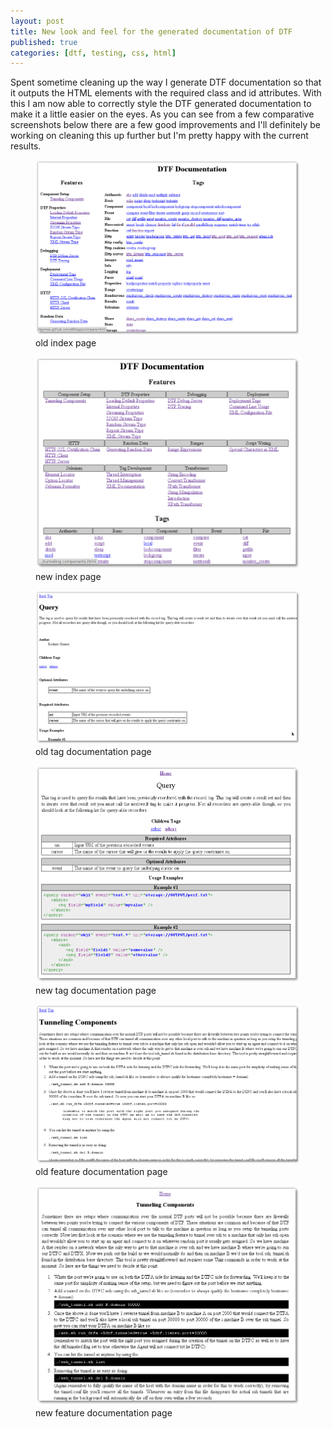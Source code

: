 ```yaml
---
layout: post
title: New look and feel for the generated documentation of DTF
published: true
categories: [dtf, testing, css, html]
---
```


Spent sometime cleaning up the way I generate DTF documentation so that it
outputs the HTML elements with the required class and id attributes. With this
I am now able to correctly style the DTF generated documentation to make it a
little easier on the eyes. As you can see from a few comparative screenshots
below there are a few good improvements and I'll definitely be working on
cleaning this up further but I'm pretty happy with the current results.

<figure>
    <img src="/images/2011/jan/old_dtf_index_doc.png"/>
    <figcaption>old index page</figcaption>
</figure>

<figure>
    <img src="/images/2011/jan/new_dtf_index_doc.png"/>
    <figcaption>new index page</figcaption>
</figure>

<figure>
    <img src="/images/2011/jan/old_dtf_tag_doc.png"/>
    <figcaption>old tag documentation page</figcaption>
</figure>

<figure>
    <img src="/images/2011/jan/new_dtf_tag_doc.png"/>
    <figcaption>new tag documentation page</figcaption>
</figure>

<figure>
    <img src="/images/2011/jan/old_dtf_feature_doc.png"/>
    <figcaption>old feature documentation page</figcaption>
</figure>

<figure>
    <img src="/images/2011/jan/new_dtf_feature_doc.png"/>
    <figcaption>new feature documentation page</figcaption>
</figure>
